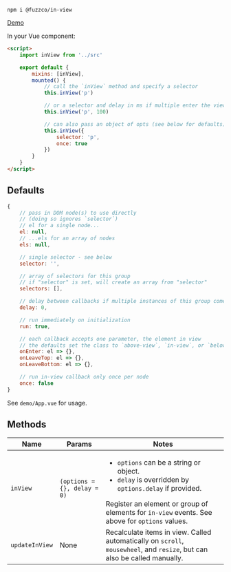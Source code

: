 `npm i @fuzzco/in-view`

[Demo](https://fuzzco.github.io/in-view/)

In your Vue component:

```html
<script>
    import inView from '../src'

    export default {
        mixins: [inView],
        mounted() {
            // call the `inView` method and specify a selector
            this.inView('p')

            // or a selector and delay in ms if multiple enter the viewport at once
            this.inView('p', 100)

            // can also pass an object of opts (see below for defaults)
            this.inView({
                selector: 'p',
                once: true
            })
        }
    }
</script>
```

## Defaults

```js
{
    // pass in DOM node(s) to use directly
    // (doing so ignores `selector`)
    // el for a single node...
    el: null,
    // ...els for an array of nodes
    els: null,

    // single selector - see below
    selector: '',

    // array of selectors for this group
    // if "selector" is set, will create an array from "selector"
    selectors: [],

    // delay between callbacks if multiple instances of this group come in view at once
    delay: 0,

    // run immediately on initialization
    run: true,

    // each callback accepts one parameter, the element in view
    // the defaults set the class to `above-view`, `in-view`, or `below-view`
    onEnter: el => {},
    onLeaveTop: el => {},
    onLeaveBottom: el => {},

    // run in-view callback only once per node
    once: false
}
```

See `demo/App.vue` for usage.

## Methods

| Name           | Params                      | Notes                                                                                                                                                                                                               |
| -------------- | --------------------------- | ------------------------------------------------------------------------------------------------------------------------------------------------------------------------------------------------------------------- |
| `inView`       | `(options = {}, delay = 0)` | <ul><li>`options` can be a string or object.</li><li> `delay` is overridden by `options.delay` if provided.</li></ul>Register an element or group of elements for `in-view` events. See above for `options` values. |
| `updateInView` | None                        | Recalculate items in view. Called automatically on `scroll`, `mousewheel`, and `resize`, but can also be called manually.                                                                                           |

